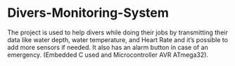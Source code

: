 # Divers-Monitoring-System
The project is used to help divers while doing their jobs by
transmitting their data like water depth, water temperature, and Heart
Rate and it’s possible to add more sensors if needed. It also has an
alarm button in case of an emergency. (Embedded C used and
Microcontroller AVR ATmega32).
